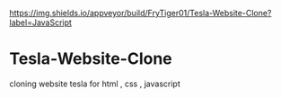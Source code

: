 https://img.shields.io/appveyor/build/FryTiger01/Tesla-Website-Clone?label=JavaScript
# Tesla-Website-Clone
cloning website tesla for html , css ,  javascript
